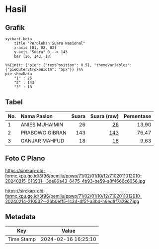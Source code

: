 # Hasil

## Grafik

```mermaid
xychart-beta
    title "Perolehan Suara Nasional"
    x-axis [01, 02, 03]
    y-axis "Suara" 0 --> 143
    bar [26, 143, 18]
```

```mermaid
%%{init: {"pie": {"textPosition": 0.5}, "themeVariables": {"pieOuterStrokeWidth": "5px"}} }%%
pie showData
    "1" : 26
    "2" : 143
    "3" : 18
```

## Tabel

| No. | Nama Paslon    | Suara | Suara (raw) | Persentase |
|:--- |:-------------- | -----:| -----------:| ----------:|
| 1   | ANIES MUHAIMIN | 26    | [26][p-1]   | 13,90      |
| 2   | PRABOWO GIBRAN | 143   | [143][p-2]  | 76,47      |
| 3   | GANJAR MAHFUD  | 18    | [18][p-3]   | 9,63       |


[p-1]: https://github.com/gigit-pemilu/pemilu-2024/blob/main/pilpres/hitung-suara/sub/71-sulawesi-utara/sub/02-minahasa/sub/01-tondano-barat/sub/1012-wawalintouan/sub/010-tps/sub/paslon-1.txt
[p-2]: https://github.com/gigit-pemilu/pemilu-2024/blob/main/pilpres/hitung-suara/sub/71-sulawesi-utara/sub/02-minahasa/sub/01-tondano-barat/sub/1012-wawalintouan/sub/010-tps/sub/paslon-2.txt
[p-3]: https://github.com/gigit-pemilu/pemilu-2024/blob/main/pilpres/hitung-suara/sub/71-sulawesi-utara/sub/02-minahasa/sub/01-tondano-barat/sub/1012-wawalintouan/sub/010-tps/sub/paslon-3.txt

## Foto C Plano

https://sirekap-obj-formc.kpu.go.id/3f96/pemilu/ppwp/71/02/01/10/12/7102011012010-20240215-013931--3de89a43-6475-4b93-be59-a8f4666c6656.jpg

https://sirekap-obj-formc.kpu.go.id/3f96/pemilu/ppwp/71/02/01/10/12/7102011012010-20240214-210532--26b0eff5-1c34-4f5f-a3bd-a6ed8f7a29c7.jpg


## Metadata

| Key        | Value               |
| ---------- | ------------------- |
| Time Stamp | 2024-02-16 16:25:10 |



